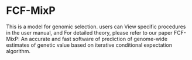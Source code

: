 # FCF-MixP
This is a model for genomic selection.
users can View specific procedures in the user manual, 
and For detailed theory, please refer to our paper 
FCF-MixP: An accurate and fast software of prediction of genome-wide estimates 
of genetic value based on iterative conditional expectation algorithm.

